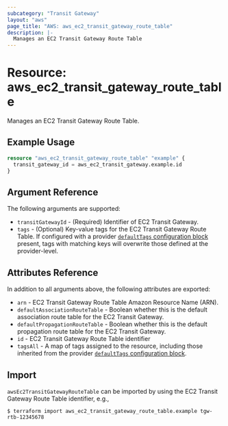 ```yaml
---
subcategory: "Transit Gateway"
layout: "aws"
page_title: "AWS: aws_ec2_transit_gateway_route_table"
description: |-
  Manages an EC2 Transit Gateway Route Table
---
```


# Resource: aws_ec2_transit_gateway_route_table

Manages an EC2 Transit Gateway Route Table.

## Example Usage

```terraform
resource "aws_ec2_transit_gateway_route_table" "example" {
  transit_gateway_id = aws_ec2_transit_gateway.example.id
}
```

## Argument Reference

The following arguments are supported:

* `transitGatewayId` - (Required) Identifier of EC2 Transit Gateway.
* `tags` - (Optional) Key-value tags for the EC2 Transit Gateway Route Table. If configured with a provider [`defaultTags` configuration block](https://registry.terraform.io/providers/hashicorp/aws/latest/docs#default_tags-configuration-block) present, tags with matching keys will overwrite those defined at the provider-level.

## Attributes Reference

In addition to all arguments above, the following attributes are exported:

* `arn` - EC2 Transit Gateway Route Table Amazon Resource Name (ARN).
* `defaultAssociationRouteTable` - Boolean whether this is the default association route table for the EC2 Transit Gateway.
* `defaultPropagationRouteTable` - Boolean whether this is the default propagation route table for the EC2 Transit Gateway.
* `id` - EC2 Transit Gateway Route Table identifier
* `tagsAll` - A map of tags assigned to the resource, including those inherited from the provider [`defaultTags` configuration block](https://registry.terraform.io/providers/hashicorp/aws/latest/docs#default_tags-configuration-block).

## Import

`awsEc2TransitGatewayRouteTable` can be imported by using the EC2 Transit Gateway Route Table identifier, e.g.,

```
$ terraform import aws_ec2_transit_gateway_route_table.example tgw-rtb-12345678
```

<!-- cache-key: cdktf-0.17.0-pre.15 input-092be375f2f09f63bf27cf8ba5f401de29a29a0e18c98e42df9a11ae41925104 -->
